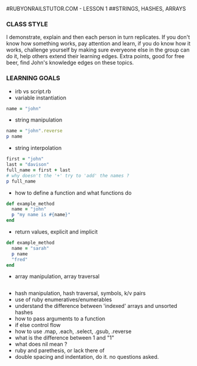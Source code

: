 #RUBYONRAILSTUTOR.COM - LESSON 1
##STRINGS, HASHES, ARRAYS

### CLASS STYLE
I demonstrate, explain and then each person in turn replicates.  If you don't know how something works, pay attention and learn, if you do know how it works, challenge yourself by making sure everyeone else in the group can do it, help others extend their learning edges.   Extra points, good for free beer, find John's knowledge edges on these topics.  



### LEARNING GOALS
  - irb vs script.rb
  - variable instantiation

  ```ruby
  name = "john"
  ```

  - string manipulation  

  ```ruby
  name = "john".reverse
  p name
  ```

  - string interpolation

  ```ruby
  first = "john"
  last = "davison"
  full_name = first + last
  # why doesn't the '+' try to 'add' the names ? 
  p full_name
  ```

  - how to define a function and what functions do

  ```ruby
  def example_method
    name = "john"
    p "my name is #{name}"
  end
  ```
  - return values, explicit and implicit

  ```ruby
  def example_method
    name = "sarah"
    p name
    "fred"
  end
  ```

  - array manipulation, array traversal

  ```ruby

  ```

  - hash manipulation, hash traversal, symbols, k/v pairs
  - use of ruby enumeratives/enumerables
  - understand the difference between 'indexed' arrays and unsorted hashes
  - how to pass arguments to a function
  - if else control flow
  - how to use .map, .each, .select, .gsub, .reverse
  - what is the difference between 1 and "1"
  - what does nil mean ?
  - ruby and parethesis, or lack there of
  - double spacing and indentation, do it. no questions asked.

